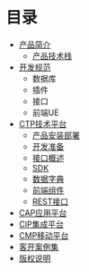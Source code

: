 # 目录

* [产品简介](product.md)
  * [产品技术栈](product/chan-pin-ji-zhu-zhan.md)
* [开发规范](chapter1.md)
  * 数据库
  * 插件
  * 接口
  * 前端UE
* [CTP技术平台](ctp.md)
  * [产品安装部署](ctp/deployment.md)
  * [开发准备](ctp/envirment.md)
  * [接口概述](ctp/summary.md)
  * [SDK](ctp/sdk.md)
  * [数据字典](ctp/dd.md)
  * [前端组件](ctp/frount.md)
  * [REST接口](ctp/restjie-kou.md)
* [CAP应用平台](capying-yong-ping-tai.md)
* [CIP集成平台](cip.md)
* [CMP移动平台](cmpyi-dong-ping-tai.md)
* [客开案例集](demo.md)
* [版权说明](README.md)




